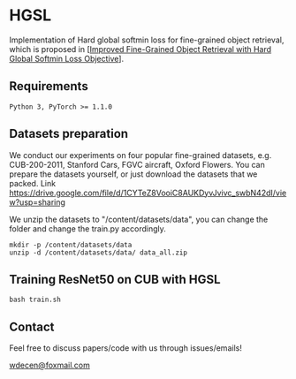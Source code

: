 # HGSL

Implementation of Hard global softmin loss for fine-grained object retrieval, which is proposed in [[Improved Fine-Grained Object Retrieval with Hard Global Softmin Loss Objective](https://www.sciencedirect.com/science/article/pii/S0923596521002514)].

## Requirements
```
Python 3, PyTorch >= 1.1.0
```

## Datasets preparation

We conduct our experiments on four popular fine-grained datasets, e.g. CUB-200-2011, Stanford Cars, FGVC aircraft, Oxford Flowers. You can prepare the datasets yourself, or just download the datasets that we packed. Link https://drive.google.com/file/d/1CYTeZ8VooiC8AUKDyvJvivc_swbN42dI/view?usp=sharing

We unzip the datasets to "/content/datasets/data", you can change the folder and change the train.py accordingly.
```
mkdir -p /content/datasets/data
unzip -d /content/datasets/data/ data_all.zip 
```

## Training ResNet50 on CUB with HGSL

```
bash train.sh
```

## Contact

Feel free to discuss papers/code with us through issues/emails!

wdecen@foxmail.com


